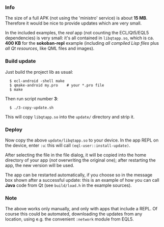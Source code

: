 
### Info

The size of a full APK (not using the 'ministro' service) is about **15 MB**.
Therefore it would be nice to provide updates which are very small.

In the included examples, the *real* app (not counting the ECL/Qt5/EQL5
dependencies) is very small: it's all contained in `libqtapp.so`, which is
ca. **400 KB** for the **sokoban-repl** example (including *all compiled Lisp
files* plus *all Qt resources*, like QML files and images).


### Build update

Just build the project lib as usual:

```
  $ ecl-android -shell make
  $ qmake-android my.pro    # your *.pro file
  $ make
```

Then run script number **3**:

```
  $ ./3-copy-update.sh
```

This will copy `libqtapp.so` into the `update/` directory and strip it.


### Deploy

Now copy the above `update/libqtapp.so` to your device. In the app REPL on the
device, enter `:u`: this will call `(eql-user::install-update)`.

After selecting the file in the file dialog, it will be copied into the
home directory of your app (*not* overwriting the original one); after
restarting the app, the new version will be used.

The app can be restarted automatically, if you choose so in the message box
shown after a successful update: this is an example of how you can call
**Java** code from Qt (see `build/load.h` in the example sources).


### Note

The above works only manually, and only with apps that include a REPL. Of
course this could be automated, downloading the updates from any location,
using e.g. the convenient `:network` module from EQL5.
